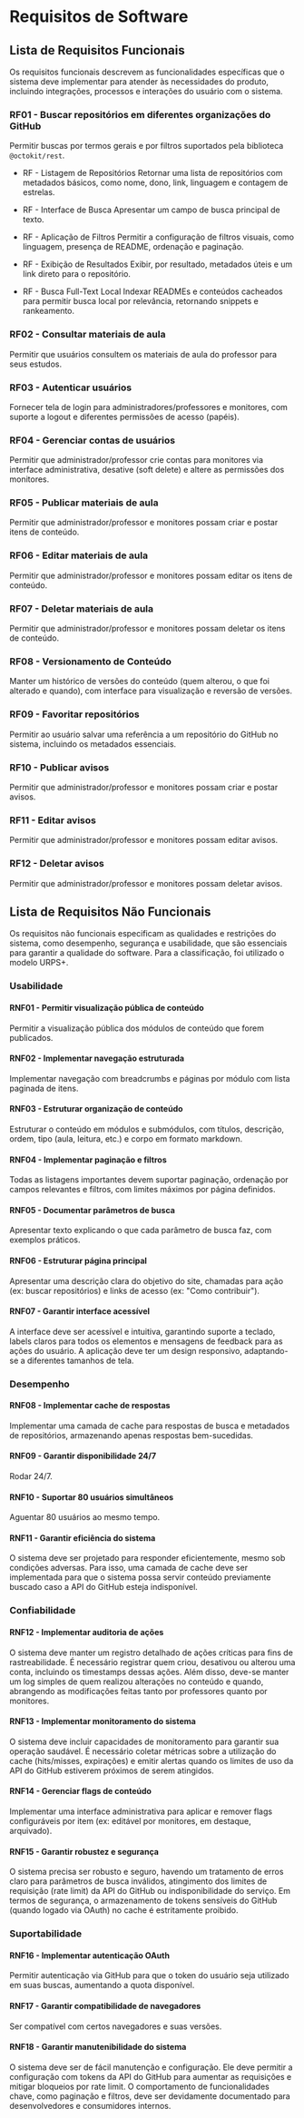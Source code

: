 # Requisitos de Software

## Lista de Requisitos Funcionais

Os requisitos funcionais descrevem as funcionalidades específicas que o sistema deve implementar para atender às necessidades do produto, incluindo integrações, processos e interações do usuário com o sistema.

### RF01 - Buscar repositórios em diferentes organizações do GitHub
Permitir buscas por termos gerais e por filtros suportados pela biblioteca `@octokit/rest`.

- RF - Listagem de Repositórios
Retornar uma lista de repositórios com metadados básicos, como nome, dono, link, linguagem e contagem de estrelas.

- RF - Interface de Busca
Apresentar um campo de busca principal de texto.

- RF - Aplicação de Filtros
Permitir a configuração de filtros visuais, como linguagem, presença de README, ordenação e paginação.

- RF - Exibição de Resultados
Exibir, por resultado, metadados úteis e um link direto para o repositório.

- RF - Busca Full-Text Local
Indexar READMEs e conteúdos cacheados para permitir busca local por relevância, retornando snippets e rankeamento.

### RF02 - Consultar materiais de aula
Permitir que usuários consultem os materiais de aula do professor para seus estudos.

### RF03 - Autenticar usuários
Fornecer tela de login para administradores/professores e monitores, com suporte a logout e diferentes permissões de acesso (papéis).

### RF04 - Gerenciar contas de usuários
Permitir que administrador/professor crie contas para monitores via interface administrativa, desative (soft delete) e altere as permissões dos monitores.

### RF05 - Publicar materiais de aula
Permitir que administrador/professor e monitores possam criar e postar itens de conteúdo.

### RF06 - Editar materiais de aula
Permitir que administrador/professor e monitores possam editar os itens de conteúdo.

### RF07 - Deletar materiais de aula
Permitir que administrador/professor e monitores possam deletar os itens de conteúdo.

### RF08 - Versionamento de Conteúdo
Manter um histórico de versões do conteúdo (quem alterou, o que foi alterado e quando), com interface para visualização e reversão de versões.

### RF09 - Favoritar repositórios
Permitir ao usuário salvar uma referência a um repositório do GitHub no sistema, incluindo os metadados essenciais.

### RF10 - Publicar avisos
Permitir que administrador/professor e monitores possam criar e postar avisos.

### RF11 - Editar avisos
Permitir que administrador/professor e monitores possam editar avisos.

### RF12 - Deletar avisos
Permitir que administrador/professor e monitores possam deletar avisos.


## Lista de Requisitos Não Funcionais

Os requisitos não funcionais especificam as qualidades e restrições do sistema, como desempenho, segurança e usabilidade, que são essenciais para garantir a qualidade do software. Para a classificação, foi utilizado o modelo URPS+.

### Usabilidade

#### RNF01 - Permitir visualização pública de conteúdo
Permitir a visualização pública dos módulos de conteúdo que forem publicados.

#### RNF02 - Implementar navegação estruturada
Implementar navegação com breadcrumbs e páginas por módulo com lista paginada de itens.

#### RNF03 - Estruturar organização de conteúdo
Estruturar o conteúdo em módulos e submódulos, com títulos, descrição, ordem, tipo (aula, leitura, etc.) e corpo em formato markdown.

#### RNF04 - Implementar paginação e filtros
Todas as listagens importantes devem suportar paginação, ordenação por campos relevantes e filtros, com limites máximos por página definidos.

#### RNF05 - Documentar parâmetros de busca
Apresentar texto explicando o que cada parâmetro de busca faz, com exemplos práticos.

#### RNF06 - Estruturar página principal
Apresentar uma descrição clara do objetivo do site, chamadas para ação (ex: buscar repositórios) e links de acesso (ex: "Como contribuir").

#### RNF07 - Garantir interface acessível
A interface deve ser acessível e intuitiva, garantindo suporte a teclado, labels claros para todos os elementos e mensagens de feedback para as ações do usuário. A aplicação deve ter um design responsivo, adaptando-se a diferentes tamanhos de tela.

### Desempenho

#### RNF08 - Implementar cache de respostas
Implementar uma camada de cache para respostas de busca e metadados de repositórios, armazenando apenas respostas bem-sucedidas.

#### RNF09 - Garantir disponibilidade 24/7
Rodar 24/7.

#### RNF10 - Suportar 80 usuários simultâneos
Aguentar 80 usuários ao mesmo tempo.

#### RNF11 - Garantir eficiência do sistema
O sistema deve ser projetado para responder eficientemente, mesmo sob condições adversas. Para isso, uma camada de cache deve ser implementada para que o sistema possa servir conteúdo previamente buscado caso a API do GitHub esteja indisponível.

### Confiabilidade

#### RNF12 - Implementar auditoria de ações
O sistema deve manter um registro detalhado de ações críticas para fins de rastreabilidade. É necessário registrar quem criou, desativou ou alterou uma conta, incluindo os timestamps dessas ações. Além disso, deve-se manter um log simples de quem realizou alterações no conteúdo e quando, abrangendo as modificações feitas tanto por professores quanto por monitores.

#### RNF13 - Implementar monitoramento do sistema
O sistema deve incluir capacidades de monitoramento para garantir sua operação saudável. É necessário coletar métricas sobre a utilização do cache (hits/misses, expirações) e emitir alertas quando os limites de uso da API do GitHub estiverem próximos de serem atingidos.

#### RNF14 - Gerenciar flags de conteúdo
Implementar uma interface administrativa para aplicar e remover flags configuráveis por item (ex: editável por monitores, em destaque, arquivado).

#### RNF15 - Garantir robustez e segurança
O sistema precisa ser robusto e seguro, havendo um tratamento de erros claro para parâmetros de busca inválidos, atingimento dos limites de requisição (rate limit) da API do GitHub ou indisponibilidade do serviço. Em termos de segurança, o armazenamento de tokens sensíveis do GitHub (quando logado via OAuth) no cache é estritamente proibido.

### Suportabilidade

#### RNF16 - Implementar autenticação OAuth
Permitir autenticação via GitHub para que o token do usuário seja utilizado em suas buscas, aumentando a quota disponível.

#### RNF17 - Garantir compatibilidade de navegadores
Ser compatível com certos navegadores e suas versões.

#### RNF18 - Garantir manutenibilidade do sistema
O sistema deve ser de fácil manutenção e configuração. Ele deve permitir a configuração com tokens da API do GitHub para aumentar as requisições e mitigar bloqueios por rate limit. O comportamento de funcionalidades chave, como paginação e filtros, deve ser devidamente documentado para desenvolvedores e consumidores internos.
